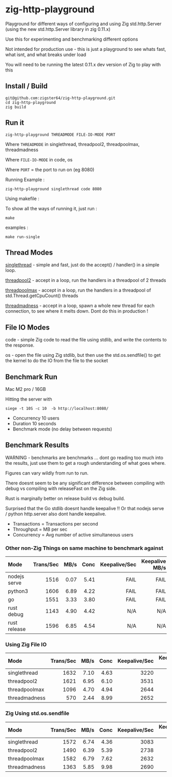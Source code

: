 # zig-http-playground

Playground for different ways of configuring and using Zig std.http.Server 
(using the new std.http.Server library in zig 0.11.x)

Use this for experimenting and benchmarking different options

Not intended for production use - this is just a playground to see whats fast, what isnt, and what breaks under load

You will need to be running the latest 0.11.x dev version of Zig to play with this

## Install / Build

```
git@github.com:zigster64/zig-http-playground.git
cd zig-http-playground
zig build
```


## Run it

`zig-http-playground THREADMODE FILE-IO-MODE PORT`

Where `THREADMODE` in singlethread, threadpool2, threadpoolmax, threadmadness

Where `FILE-IO-MODE` in code, os

Where `PORT` = the port to run on (eg 8080)

Running Example :
```
zig-http-playground singlethread code 8080
```

Using makefile :

To show all the ways of running it, just run :
```
make
```

examples :
```
make run-single
```

## Thread Modes

[singlethread](https://github.com/zigster64/zig-http-playground/blob/main/src/single_thread.zig) - simple and fast, just do the accept() / handler() in a simple loop.

[threadpool2](https://github.com/zigster64/zig-http-playground/blob/main/src/thread_pool.zig) - accept in a loop, run the handlers in a threadpool of 2 threads

[threadpoolmax](https://github.com/zigster64/zig-http-playground/blob/main/src/thread_pool.zig) - accept in a loop, run the handlers in a threadpool of std.Thread.getCpuCount() threads

[threadmadness](https://github.com/zigster64/zig-http-playground/blob/main/src/thread_madness.zig) - accept in a loop, spawn a whole new thread for each connection, to see where it melts down.  Dont do this in production !

## File IO Modes

code - simple Zig code to read the file using stdlib, and write the contents to the response.

os - open the file using Zig stdlib, but then use the std.os.sendfile() to get the kernel to do the IO from the file to the socket


## Benchmark Run

Mac M2 pro / 16GB

Hitting the server with 

`siege -t 10S -c 10  -b http://localhost:8080/`

- Concurrency 10 users
- Duration 10 seconds
- Benchmark mode (no delay between requests)

## Benchmark Results

WARNING - benchmarks are benchmarks ... dont go reading too much into the results, just use them to get a rough understanding of what goes where.

Figures can vary wildly from run to run.

There doesnt seem to be any significant difference between compiling with debug vs compiling with releaseFast on the Zig side.

Rust is marginally better on release build vs debug build.

Surprised that the Go stdlib doesnt handle keepalive !!
Or that nodejs serve / python http.server also dont handle keepalive.

- Transactions = Transactions per second
- Throughput = MB per sec
- Concurrency = Avg number of active simultaneous users

### Other non-Zig Things on same machine to benchmark against

| Mode               | Trans/Sec | MB/s | Conc | Keepalive/Sec | Keepalive MB/s | Keepalive Con |
| :---               |      ---: | ---: |  --: |          ---: |           ---: |          ---: |
| nodejs serve       | 1516 | 0.07 | 5.41 | FAIL | FAIL | FAIL |
| python3 | 1606 | 6.89 | 4.22 | FAIL | FAIL | FAIL |
| go  | 1551 | 3.33 | 3.80 | FAIL | FAIL | FAIL | 
| rust debug | 1143 | 4.90 | 4.42 | N/A | N/A | N/A |
| rust release | 1596 | 6.85 | 4.54 | N/A | N/A | N/A |


### Using Zig File IO 

| Mode               | Trans/Sec | MB/s | Conc | Keepalive/Sec | Keepalive MB/s | Keepalive Con |
| :---               |      ---: | ---: |  --: |          ---: |           ---: |          ---: |
| singlethread       | 1632 | 7.10 | 4.63 | 3220 | 14.66 | 1.97 | 
| threadpool2        | 1621 | 6.95 | 6.10 | 3531 | 15.14 | 1.97 | 
| threadpoolmax      | 1096 | 4.70 | 4.94 | 2644 | 11.34 | 9.98 |
| threadmadness      | 570 | 2.44 | 8.99 | 2652 | 11.37 | 9.98 |

### Zig Using std.os.sendfile 

| Mode               | Trans/Sec | MB/s | Conc | Keepalive/Sec | Keepalive MB/s | Keepalive Con |
| :---               |      ---: | ---: |  --: |          ---: |           ---: |          ---: |
| singlethread       | 1572 | 6.74 | 4.36 | 3083 | 18.22 | 0.97 |
| threadpool2        | 1490 | 6.39 | 5.39 | 2738 | 11.74 | 1.98 |
| threadpoolmax      | 1582 | 6.79 | 7.62 | 2632 | 10.86 | 9.97 |
| threadmadness      | 1363 | 5.85 | 9.98 | 2690 | 11.54 | 9.97 |

